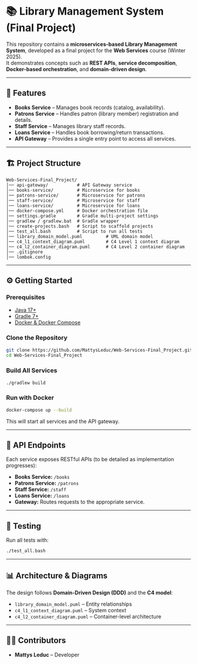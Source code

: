 # 📚 Library Management System (Final Project)

This repository contains a **microservices-based Library Management System**, developed as a final project for the **Web Services** course (Winter 2025).  
It demonstrates concepts such as **REST APIs**, **service decomposition**, **Docker-based orchestration**, and **domain-driven design**.  

---

## 🚀 Features
- **Books Service** – Manages book records (catalog, availability).
- **Patrons Service** – Handles patron (library member) registration and details.
- **Staff Service** – Manages library staff records.
- **Loans Service** – Handles book borrowing/return transactions.
- **API Gateway** – Provides a single entry point to access all services.

---

## 🏗️ Project Structure
```
Web-Services-Final_Project/
│── api-gateway/           # API Gateway service
│── books-service/         # Microservice for books
│── patrons-service/       # Microservice for patrons
│── staff-service/         # Microservice for staff
│── loans-service/         # Microservice for loans
│── docker-compose.yml     # Docker orchestration file
│── settings.gradle        # Gradle multi-project settings
│── gradlew / gradlew.bat  # Gradle wrapper
│── create-projects.bash   # Script to scaffold projects
│── test_all.bash          # Script to run all tests
│── library_domain_model.puml         # UML domain model
│── c4_l1_context_diagram.puml        # C4 Level 1 context diagram
│── c4_l2_container_diagram.puml      # C4 Level 2 container diagram
│── .gitignore
│── lombok.config
```

---

## ⚙️ Getting Started

### Prerequisites
- [Java 17+](https://adoptium.net/)  
- [Gradle 7+](https://gradle.org/)  
- [Docker & Docker Compose](https://www.docker.com/)  

### Clone the Repository
```bash
git clone https://github.com/MattysLeduc/Web-Services-Final_Project.git
cd Web-Services-Final_Project
```

### Build All Services
```bash
./gradlew build
```

### Run with Docker
```bash
docker-compose up --build
```

This will start all services and the API gateway.

---

## 📖 API Endpoints
Each service exposes RESTful APIs (to be detailed as implementation progresses):

- **Books Service:** `/books`
- **Patrons Service:** `/patrons`
- **Staff Service:** `/staff`
- **Loans Service:** `/loans`
- **Gateway:** Routes requests to the appropriate service.

---

## 🧪 Testing
Run all tests with:
```bash
./test_all.bash
```

---

## 📊 Architecture & Diagrams
The design follows **Domain-Driven Design (DDD)** and the **C4 model**:
- `library_domain_model.puml` – Entity relationships
- `c4_l1_context_diagram.puml` – System context
- `c4_l2_container_diagram.puml` – Container-level architecture

---

## 👨‍💻 Contributors
- **Mattys Leduc** – Developer  
